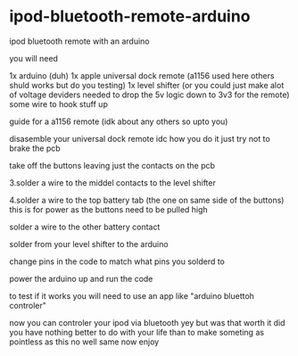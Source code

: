 # ipod-bluetooth-remote-arduino
ipod bluetooth remote with an arduino




you will need

1x arduino (duh) 
1x apple universal dock remote (a1156 used here others shuld works but do you testing) 
1x level shifter (or you could just make alot of voltage deviders needed to drop the 5v logic down to 3v3 for the remote)
some wire to hook stuff up

guide for a a1156 remote (idk about any others so upto you)

disasemble your universal dock remote idc how you do it just try not to brake the pcb

take off the buttons leaving just the contacts on the pcb

3.solder a wire to the middel contacts to the level shifter 

4.solder a wire to the top battery tab (the one on same side of the buttons) this is for power as the buttons need to be pulled high

solder a wire to the other battery contact

solder from your level shifter to the arduino

change pins in the code to match what pins you solderd to

power the arduino up and run the code

to test if it works you will need to use an app like "arduino bluettoh controler"

now you can controler your ipod via bluetooth yey but was that worth it did you have nothing better to do with your life than to make someting as pointless as this no well same now enjoy
